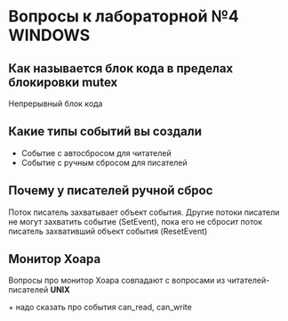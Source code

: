 # Вопросы к лабораторной №4 WINDOWS

## Как называется блок кода в пределах блокировки mutex

Непрерывный блок кода

## Какие типы событий вы создали

- Событие с автосбросом для читателей
- Событие с ручным сбросом для писателей

## Почему у писателей ручной сброс

Поток писатель захватывает объект события. Другие потоки писатели не могут захватить событие (SetEvent), пока его не сбросит поток писатель захвативший объект события (ResetEvent)

## Монитор Хоара

Вопросы про монитор Хоара совпадают с вопросами из читателей-писателей **UNIX**

\+ надо сказать про события can_read, can_write
